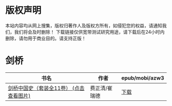 # 版权声明

本站内容均从网上搜集，版权归著作人及版权方所有，如侵犯您的权益，请通知我们，我们将会及时删除！ 下载链接仅供宽带测试研究用途，请下载后在24小时内删除，请勿用于商业目的。请支持正版！

# 剑桥

| 书名 | 作者 | epub/mobi/azw3 |
| --- | --- | --- |
| [剑桥中国史（套装全11卷） (点击查看图片)](https://www.dushupai.com/attachment/2024/06/02/691e5b0120e6f71d.jpg) | 费正清/崔瑞德 | [下载](https://url89.ctfile.com/f/31084289-1357011967-9e4705?p=8866) |
